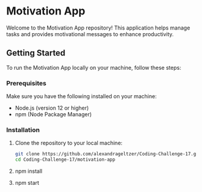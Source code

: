 # Motivation App

Welcome to the Motivation App repository! This application helps manage tasks and provides motivational messages to enhance productivity.

## Getting Started

To run the Motivation App locally on your machine, follow these steps:

### Prerequisites

Make sure you have the following installed on your machine:

- Node.js (version 12 or higher)
- npm (Node Package Manager)

### Installation

1. Clone the repository to your local machine:

   ```bash
   git clone https://github.com/alexandrageltzer/Coding-Challenge-17.git
   cd Coding-Challenge-17/motivation-app
2. npm install
3. npm start
